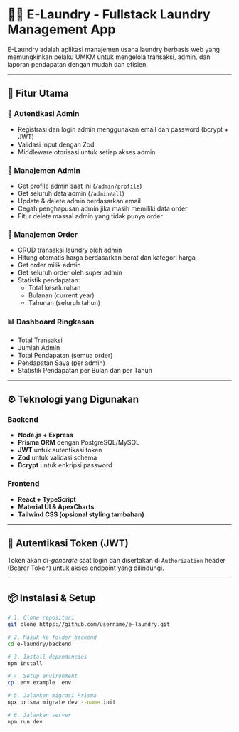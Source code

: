 # 🫧✨ E-Laundry - Fullstack Laundry Management App

E-Laundry adalah aplikasi manajemen usaha laundry berbasis web yang memungkinkan pelaku UMKM untuk mengelola transaksi, admin, dan laporan pendapatan dengan mudah dan efisien.

---

## 🚀 Fitur Utama

### 🔐 Autentikasi Admin
- Registrasi dan login admin menggunakan email dan password (bcrypt + JWT)
- Validasi input dengan Zod
- Middleware otorisasi untuk setiap akses admin

### 👤 Manajemen Admin
- Get profile admin saat ini (`/admin/profile`)
- Get seluruh data admin (`/admin/all`)
- Update & delete admin berdasarkan email
- Cegah penghapusan admin jika masih memiliki data order
- Fitur delete massal admin yang tidak punya order

### 🧾 Manajemen Order
- CRUD transaksi laundry oleh admin
- Hitung otomatis harga berdasarkan berat dan kategori harga
- Get order milik admin
- Get seluruh order oleh super admin
- Statistik pendapatan:
  - Total keseluruhan
  - Bulanan (current year)
  - Tahunan (seluruh tahun)

### 📊 Dashboard Ringkasan
- Total Transaksi
- Jumlah Admin
- Total Pendapatan (semua order)
- Pendapatan Saya (per admin)
- Statistik Pendapatan per Bulan dan per Tahun

---

## ⚙️ Teknologi yang Digunakan

### Backend
- **Node.js + Express**
- **Prisma ORM** dengan PostgreSQL/MySQL
- **JWT** untuk autentikasi token
- **Zod** untuk validasi schema
- **Bcrypt** untuk enkripsi password

### Frontend
- **React + TypeScript**
- **Material UI & ApexCharts**
- **Tailwind CSS (opsional styling tambahan)**


---

## 🔐 Autentikasi Token (JWT)

Token akan di-*generate* saat login dan disertakan di `Authorization` header (Bearer Token) untuk akses endpoint yang dilindungi.

---

## 📦 Instalasi & Setup

```bash
# 1. Clone repositori
git clone https://github.com/username/e-laundry.git

# 2. Masuk ke folder backend
cd e-laundry/backend

# 3. Install dependencies
npm install

# 4. Setup environment
cp .env.example .env

# 5. Jalankan migrasi Prisma
npx prisma migrate dev --name init

# 6. Jalankan server
npm run dev



